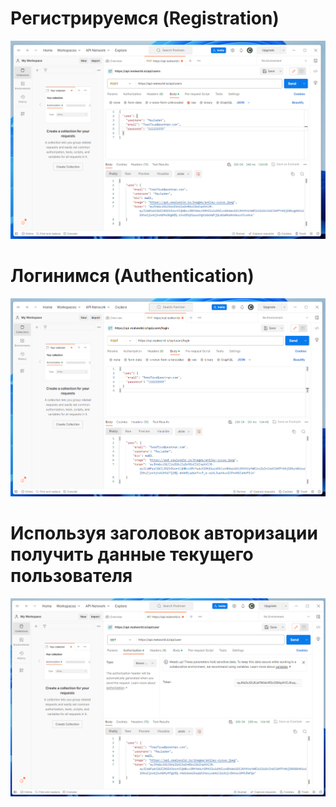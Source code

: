 # Регистрируемся (Registration)
![](/images/Postman-1.png)
# Логинимся (Authentication)
![](/images/Postman-2.png)
# Используя заголовок авторизации получить данные текущего пользователя
![](/images/Postman-3.png)